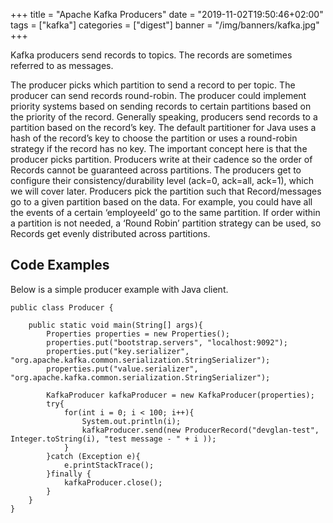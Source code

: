 +++
title = "Apache Kafka Producers"
date = "2019-11-02T19:50:46+02:00"
tags = ["kafka"]
categories = ["digest"]
banner = "/img/banners/kafka.jpg"
+++

Kafka producers send records to topics. The records are sometimes referred to as messages.

The producer picks which partition to send a record to per topic. The producer can send records round-robin. The producer could implement priority systems based on sending records to certain partitions based on the priority of the record. Generally speaking, producers send records to a partition based on the record’s key. The default partitioner for Java uses a hash of the record’s key to choose the partition or uses a round-robin strategy if the record has no key. The important concept here is that the producer picks partition. Producers write at their cadence so the order of Records cannot be guaranteed across partitions. The producers get to configure their consistency/durability level (ack=0, ack=all, ack=1), which we will cover later. Producers pick the partition such that Record/messages go to a given partition based on the data. For example, you could have all the events of a certain ‘employeeId’ go to the same partition. If order within a partition is not needed, a ‘Round Robin’ partition strategy can be used, so Records get evenly distributed across partitions.

## Code Examples
Below is a simple producer example with Java client.
```
public class Producer {

    public static void main(String[] args){
        Properties properties = new Properties();
        properties.put("bootstrap.servers", "localhost:9092");
        properties.put("key.serializer", "org.apache.kafka.common.serialization.StringSerializer");
        properties.put("value.serializer", "org.apache.kafka.common.serialization.StringSerializer");

        KafkaProducer kafkaProducer = new KafkaProducer(properties);
        try{
            for(int i = 0; i < 100; i++){
                System.out.println(i);
                kafkaProducer.send(new ProducerRecord("devglan-test", Integer.toString(i), "test message - " + i ));
            }
        }catch (Exception e){
            e.printStackTrace();
        }finally {
            kafkaProducer.close();
        }
    }
}
```